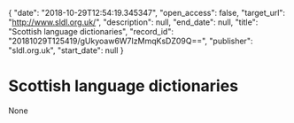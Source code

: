 {
  "date": "2018-10-29T12:54:19.345347", 
  "open_access": false, 
  "target_url": "http://www.sldl.org.uk/", 
  "description": null, 
  "end_date": null, 
  "title": "Scottish language dictionaries", 
  "record_id": "20181029T125419/gUkyoaw6W7IzMmqKsDZ09Q==", 
  "publisher": "sldl.org.uk", 
  "start_date": null
}

# Scottish language dictionaries

None